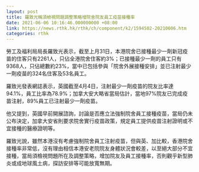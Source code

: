 ```yaml
---
layout: post
title: 羅致光稱須檢視問題調整策略增院舍院友員工疫苗接種率
date: 2021-06-06 10:16:46.000000000 +08:00
link: https://news.rthk.hk/rthk/ch/component/k2/1594502-20210606.htm
categories: rthk
---
```


勞工及福利局局長羅致光表示，截至上月31日，本港院舍已接種最少一劑新冠疫苗的住客只有2261人，只佔全港院舍住客約3%；已接種最少一劑的員工只有9368人，只佔總數約23%，當中已包括參與「院舍外展接種安排」並已注射最少一劑疫苗的324名住客及53名員工。

羅致光發表網誌表示，英國截至4月4日，注射最少一劑疫苗的院友比率達94.1%，員工比率為78.9%；加拿大安大略省當局估計，當地97%院友已完成疫苗注射，89%員工已注射最少一劑疫苗。

他又提到，英國早前開展諮詢，討論是否應立法強制院舍員工接種疫苗，當局仍未公布決定，加拿大安省則要求院舍實行疫苗政策，規定員工提供疫苗注射證明或不宜接種的醫療證明等。

羅致光說，雖然本港沒有考慮強制院舍員工注射疫苗，但與英、加比較，香港院舍接種率非常低，沒有理由相信本港安老院院友身體狀況會較差，以至絕大部分不宜接種，當局須檢視問題所在及調整策略，增加院友及員工接種率，否則觀乎新型肺炎或成地球風土病，探訪安排等可能放寬無期。
